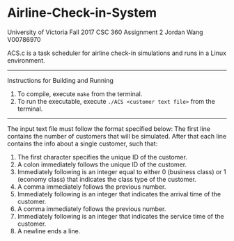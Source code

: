 # Airline-Check-in-System

University of Victoria
Fall 2017
CSC 360 Assignment 2
Jordan Wang
V00786970

ACS.c is a task scheduler for airline check-in simulations and runs in a Linux environment. 

--------------------------------------------------------------------------
Instructions for Building and Running 

1. To compile, execute `make` from the terminal.
2. To run the executable, execute `./ACS <customer text file>` from the terminal.

--------------------------------------------------------------------------

The input text file must follow the format specified below:
The first line contains the number of customers that will be simulated.
After that each line contains the info about a single customer, such that:
1. The first character specifies the unique ID of the customer.
2. A colon immediately follows the unique ID of the customer.
3. Immediately following is an integer equal to either 0 (business class) or 1 (economy class) that indicates the class type of the customer.
4. A comma immediately follows the previous number.
5. Immediately following is an integer that indicates the arrival time of the customer.
6. A comma immediately follows the previous number.
7. Immediately following is an integer that indicates the service time of the customer. 
8. A newline ends a line.
